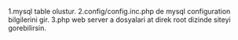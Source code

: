 1.mysql table olustur.
2.config/config.inc.php de mysql configuration bilgilerini gir.
3.php web server a dosyalari at direk root dizinde siteyi gorebilirsin.
